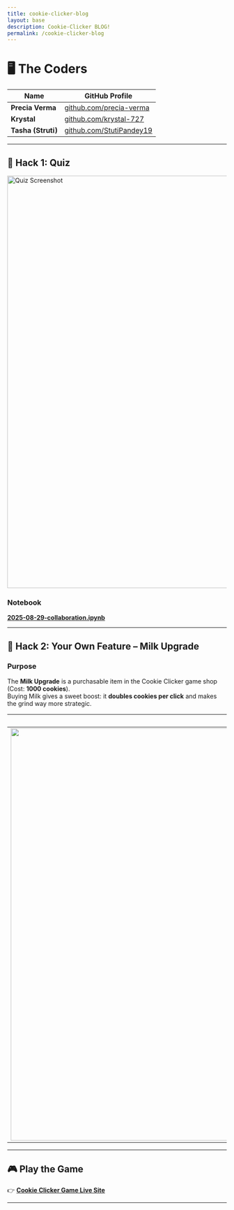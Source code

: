 ```yaml
---
title: cookie-clicker-blog
layout: base
description: Cookie-Clicker BLOG!
permalink: /cookie-clicker-blog
---
```

# 🖥️ The Coders

| Name            | GitHub Profile                                   |
|-----------------|--------------------------------------------------|
| **Precia Verma**| [github.com/precia-verma](https://github.com/precia-verma) |
| **Krystal**     | [github.com/krystal-727](https://github.com/krystal-727) |
| **Tasha (Struti)** | [github.com/StutiPandey19](https://github.com/StutiPandey19) |

---

## 🍪 Hack 1: Quiz
<img width="1496" height="945" alt="Quiz Screenshot" src="https://github.com/user-attachments/assets/5bc12101-b14a-4927-a7b4-b506c3fc8bc2" />

### Notebook
[**2025-08-29-collaboration.ipynb**](https://github.com/user-attachments/files/22396858/2025-08-29-collaboration.ipynb)

---

## 🥛 Hack 2: Your Own Feature – **Milk Upgrade**

### Purpose  
The **Milk Upgrade** is a purchasable item in the Cookie Clicker game shop (Cost: **1000 cookies**).  
Buying Milk gives a sweet boost: it **doubles cookies per click** and makes the grind way more strategic.

| Screenshot | Screenshot | Screenshot | Screenshot |
|------------|-----------|-----------|-----------|
| <img width="1496" height="945" src="https://github.com/user-attachments/assets/2164306a-a41d-4ade-aeee-9862155b1692" /> | <img width="753" height="853" src="https://github.com/user-attachments/assets/9ab5cb70-de6e-4b7b-8d01-6e556067f26a" /> | <img width="745" height="818" src="https://github.com/user-attachments/assets/fe90b75b-75c8-4d3a-8a54-44dab56c934c" /> | <img width="836" height="664" src="https://github.com/user-attachments/assets/4f8c2c75-0be4-44f3-a5f3-88b263226100" /> |

---

## 🎮 Play the Game
👉 **[Cookie Clicker Game Live Site](https://precia-verma.github.io/Group-projects/cookie-clicker-game/)**  

---
